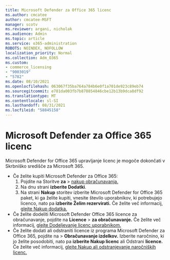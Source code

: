 ```yaml
---
title: Microsoft Defender za Office 365 licenc
ms.author: cmcatee
author: cmcatee-MSFT
manager: scotv
ms.reviewer: argani, nicholak
ms.audience: Admin
ms.topic: article
ms.service: o365-administration
ROBOTS: NOINDEX, NOFOLLOW
localization_priority: Normal
ms.collection: Adm_O365
ms.custom:
- commerce_licensing
- "9003019"
- "5782"
ms.date: 08/10/2021
ms.openlocfilehash: 063067f35ba764a784b6e0f1a701de923c89eb74
ms.sourcegitcommit: e781da003fb7b878854846cbe12b13b9dca8df92
ms.translationtype: MT
ms.contentlocale: sl-SI
ms.lasthandoff: 08/31/2021
ms.locfileid: "58845158"
---
```

# <a name="microsoft-defender-for-office-365-license-management"></a>Microsoft Defender za Office 365 licenc

Microsoft Defender for Office 365 upravljanje licenc je mogoče dokončati v Skrbniško središče za Microsoft 365.

- Če želite kupiti Microsoft Defender za Office 365:
    1. Pojdite na Storitve **za**  >  [nakup obračunavanja.](https://go.microsoft.com/fwlink/p/?linkid=868433)
    2. Na dnu strani **izberite Dodatki**.
    3. Na strani **Nakup** storitev izberite Microsoft Defender for Office 365 paket, ki ga želite kupiti, vnesite število uporabnikov, ki potrebujejo licenco, nato pa **izberite Želim rezervirati.** Če želite več informacij, [glejte Nakup dodatka.](https://docs.microsoft.com/microsoft-365/commerce/buy-or-edit-an-add-on)
- Če želite dodeliti Microsoft Defender Office 365 licence za obračunavanje, pojdite na **Licence**  >  **za obračunavanje.** Če želite več informacij, [glejte Dodeljevanje licenc uporabnikom.](https://docs.microsoft.com/microsoft-365/admin/manage/assign-licenses-to-users)
- Če želite dodati ali odstraniti licence iz programa Microsoft Defender za Office 365, pojdite na  >  **Obračunavanje izdelkov.** Izberite naročnino, ki jo želite posodobiti, nato pa **izberite Nakup licenc** ali Odstrani **licence.** Če želite več informacij, [glejte Nakup ali odstranjevanje naročniških licenc.](https://docs.microsoft.com/microsoft-365/commerce/licenses/buy-licenses)